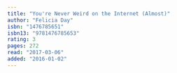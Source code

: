 ```yaml
---
title: "You're Never Weird on the Internet (Almost)"
author: "Felicia Day"
isbn: "1476785651"
isbn13: "9781476785653"
rating: 3
pages: 272
read: "2017-03-06"
added: "2016-01-02"
---
```



